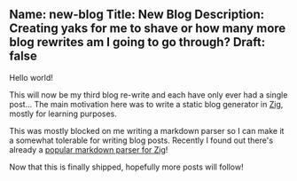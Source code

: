 Name: new-blog
Title: New Blog
Description: Creating yaks for me to shave or how many more blog rewrites am I going to go through?
Draft: false
---

Hello world!

This will now be my third blog re-write and each have only ever had a single
post... The main motivation here was to write a static blog generator in
[Zig](https://ziglang.org/), mostly for learning purposes.

This was mostly blocked on me writing a markdown parser so I can make it a
somewhat tolerable for writing blog posts. Recently I found out there's already
a [popular markdown parser for Zig](https://github.com/kivikakk/koino)!

Now that this is finally shipped, hopefully more posts will follow!
